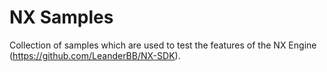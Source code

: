 NX Samples
==========

Collection of samples which are used to test the features
of the NX Engine (https://github.com/LeanderBB/NX-SDK).
